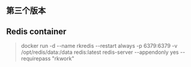 ## 第三个版本
## Redis container
>docker run -d --name rkredis --restart always -p 6379:6379 -v /opt/redis/data:/data redis:latest redis-server --appendonly yes --requirepass "rkwork"

>